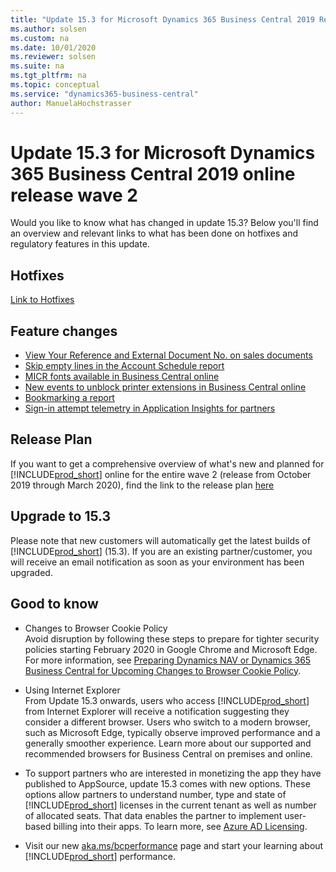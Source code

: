 ```yaml
---
title: "Update 15.3 for Microsoft Dynamics 365 Business Central 2019 Release Wave 2"
ms.author: solsen
ms.custom: na
ms.date: 10/01/2020
ms.reviewer: solsen
ms.suite: na
ms.tgt_pltfrm: na
ms.topic: conceptual
ms.service: "dynamics365-business-central"
author: ManuelaHochstrasser
---
```


# Update 15.3 for Microsoft Dynamics 365 Business Central 2019 online release wave 2
Would you like to know what has changed in update 15.3? Below you'll find an overview and relevant links to what has been done on hotfixes and regulatory features in this update.

## Hotfixes
[Link to Hotfixes](https://support.microsoft.com/help/4539530)

## Feature changes
-    [View Your Reference and External Document No. on sales documents](https://docs.microsoft.com/dynamics365-release-plan/2019wave2/dynamics365-business-central/view-reference-external-document-no.-sales-documents)
-    [Skip empty lines in the Account Schedule report](https://docs.microsoft.com/dynamics365-release-plan/2019wave2/dynamics365-business-central/skip-empty-lines-account-schedule-report)  
-    [MICR fonts available in Business Central online](https://docs.microsoft.com/dynamics365-release-plan/2019wave2/dynamics365-business-central/micr-fonts-business-central-online)  
-    [New events to unblock printer extensions in Business Central online](https://docs.microsoft.com/dynamics365-release-plan/2019wave2/dynamics365-business-central/new-events-unblock-printer-extensions-business-central-online)   
- [Bookmarking a report](https://docs.microsoft.com/dynamics365-release-plan/2019wave2/dynamics365-business-central/add-links-navigation-menu)
- [Sign-in attempt telemetry in Application Insights for partners](https://docs.microsoft.com/dynamics365-release-plan/2019wave2/dynamics365-business-central/sign-in-attempt-telemetry-azure-application-insights-partners)


## Release Plan
If you want to get a comprehensive overview of what's new and planned for [!INCLUDE[prod_short](../developer/includes/prod_short.md)] online for the entire wave 2 (release from October 2019 through March 2020), find the link to the release plan [here](https://docs.microsoft.com/dynamics365-release-plan/2019wave2/dynamics365-business-central/planned-features) 

## Upgrade to 15.3
Please note that new customers will automatically get the latest builds of [!INCLUDE[prod_short](../developer/includes/prod_short.md)] (15.3). If you are an existing partner/customer, you will receive an email notification as soon as your environment has been upgraded. 

## Good to know

- Changes to Browser Cookie Policy  
Avoid disruption by following these steps to prepare for tighter security policies starting February 2020 in Google Chrome and Microsoft Edge. For more information, see [Preparing Dynamics NAV or Dynamics 365 Business Central for Upcoming Changes to Browser Cookie Policy](https://docs.microsoft.com/dynamics365/business-central/dev-itpro/administration/prepare-for-cookie-samesite-policy).
    
- Using Internet Explorer  
From Update 15.3 onwards, users who access [!INCLUDE[prod_short](../developer/includes/prod_short.md)] from Internet Explorer will receive a notification suggesting they consider a different browser. Users who switch to a modern browser, such as Microsoft Edge, typically observe improved performance and a generally smoother experience. Learn more about our supported and recommended browsers for Business Central on premises and online.
    
- To support partners who are interested in monetizing the app they have published to AppSource, update 15.3 comes with new options. These options allow partners to understand number, type and state of [!INCLUDE[prod_short](../developer/includes/prod_short.md)] licenses in the current tenant as well as number of allocated seats. That data enables the partner to implement user-based billing into their apps. To learn more, see [Azure AD Licensing](https://github.com/microsoft/ALAppExtensions/tree/master/Modules/System/Azure%20AD%20Licensing).

- Visit our new [aka.ms/bcperformance](https://aka.ms/bcperformance) page and start your learning about [!INCLUDE[prod_short](../developer/includes/prod_short.md)] performance. 
